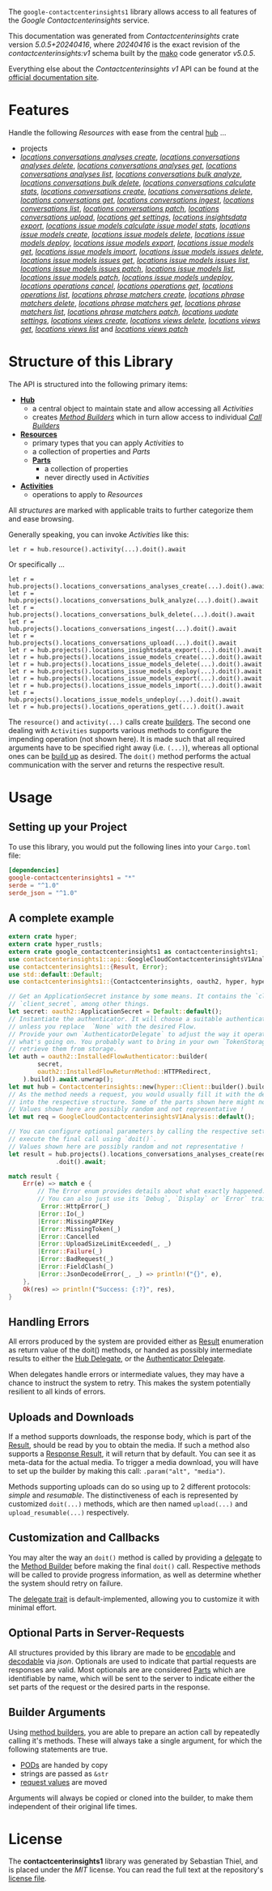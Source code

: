 <!---
DO NOT EDIT !
This file was generated automatically from 'src/generator/templates/api/README.md.mako'
DO NOT EDIT !
-->
The `google-contactcenterinsights1` library allows access to all features of the *Google Contactcenterinsights* service.

This documentation was generated from *Contactcenterinsights* crate version *5.0.5+20240416*, where *20240416* is the exact revision of the *contactcenterinsights:v1* schema built by the [mako](http://www.makotemplates.org/) code generator *v5.0.5*.

Everything else about the *Contactcenterinsights* *v1* API can be found at the
[official documentation site](https://cloud.google.com/contact-center/insights/docs).
# Features

Handle the following *Resources* with ease from the central [hub](https://docs.rs/google-contactcenterinsights1/5.0.5+20240416/google_contactcenterinsights1/Contactcenterinsights) ... 

* projects
 * [*locations conversations analyses create*](https://docs.rs/google-contactcenterinsights1/5.0.5+20240416/google_contactcenterinsights1/api::ProjectLocationConversationAnalysisCreateCall), [*locations conversations analyses delete*](https://docs.rs/google-contactcenterinsights1/5.0.5+20240416/google_contactcenterinsights1/api::ProjectLocationConversationAnalysisDeleteCall), [*locations conversations analyses get*](https://docs.rs/google-contactcenterinsights1/5.0.5+20240416/google_contactcenterinsights1/api::ProjectLocationConversationAnalysisGetCall), [*locations conversations analyses list*](https://docs.rs/google-contactcenterinsights1/5.0.5+20240416/google_contactcenterinsights1/api::ProjectLocationConversationAnalysisListCall), [*locations conversations bulk analyze*](https://docs.rs/google-contactcenterinsights1/5.0.5+20240416/google_contactcenterinsights1/api::ProjectLocationConversationBulkAnalyzeCall), [*locations conversations bulk delete*](https://docs.rs/google-contactcenterinsights1/5.0.5+20240416/google_contactcenterinsights1/api::ProjectLocationConversationBulkDeleteCall), [*locations conversations calculate stats*](https://docs.rs/google-contactcenterinsights1/5.0.5+20240416/google_contactcenterinsights1/api::ProjectLocationConversationCalculateStatCall), [*locations conversations create*](https://docs.rs/google-contactcenterinsights1/5.0.5+20240416/google_contactcenterinsights1/api::ProjectLocationConversationCreateCall), [*locations conversations delete*](https://docs.rs/google-contactcenterinsights1/5.0.5+20240416/google_contactcenterinsights1/api::ProjectLocationConversationDeleteCall), [*locations conversations get*](https://docs.rs/google-contactcenterinsights1/5.0.5+20240416/google_contactcenterinsights1/api::ProjectLocationConversationGetCall), [*locations conversations ingest*](https://docs.rs/google-contactcenterinsights1/5.0.5+20240416/google_contactcenterinsights1/api::ProjectLocationConversationIngestCall), [*locations conversations list*](https://docs.rs/google-contactcenterinsights1/5.0.5+20240416/google_contactcenterinsights1/api::ProjectLocationConversationListCall), [*locations conversations patch*](https://docs.rs/google-contactcenterinsights1/5.0.5+20240416/google_contactcenterinsights1/api::ProjectLocationConversationPatchCall), [*locations conversations upload*](https://docs.rs/google-contactcenterinsights1/5.0.5+20240416/google_contactcenterinsights1/api::ProjectLocationConversationUploadCall), [*locations get settings*](https://docs.rs/google-contactcenterinsights1/5.0.5+20240416/google_contactcenterinsights1/api::ProjectLocationGetSettingCall), [*locations insightsdata export*](https://docs.rs/google-contactcenterinsights1/5.0.5+20240416/google_contactcenterinsights1/api::ProjectLocationInsightsdataExportCall), [*locations issue models calculate issue model stats*](https://docs.rs/google-contactcenterinsights1/5.0.5+20240416/google_contactcenterinsights1/api::ProjectLocationIssueModelCalculateIssueModelStatCall), [*locations issue models create*](https://docs.rs/google-contactcenterinsights1/5.0.5+20240416/google_contactcenterinsights1/api::ProjectLocationIssueModelCreateCall), [*locations issue models delete*](https://docs.rs/google-contactcenterinsights1/5.0.5+20240416/google_contactcenterinsights1/api::ProjectLocationIssueModelDeleteCall), [*locations issue models deploy*](https://docs.rs/google-contactcenterinsights1/5.0.5+20240416/google_contactcenterinsights1/api::ProjectLocationIssueModelDeployCall), [*locations issue models export*](https://docs.rs/google-contactcenterinsights1/5.0.5+20240416/google_contactcenterinsights1/api::ProjectLocationIssueModelExportCall), [*locations issue models get*](https://docs.rs/google-contactcenterinsights1/5.0.5+20240416/google_contactcenterinsights1/api::ProjectLocationIssueModelGetCall), [*locations issue models import*](https://docs.rs/google-contactcenterinsights1/5.0.5+20240416/google_contactcenterinsights1/api::ProjectLocationIssueModelImportCall), [*locations issue models issues delete*](https://docs.rs/google-contactcenterinsights1/5.0.5+20240416/google_contactcenterinsights1/api::ProjectLocationIssueModelIssueDeleteCall), [*locations issue models issues get*](https://docs.rs/google-contactcenterinsights1/5.0.5+20240416/google_contactcenterinsights1/api::ProjectLocationIssueModelIssueGetCall), [*locations issue models issues list*](https://docs.rs/google-contactcenterinsights1/5.0.5+20240416/google_contactcenterinsights1/api::ProjectLocationIssueModelIssueListCall), [*locations issue models issues patch*](https://docs.rs/google-contactcenterinsights1/5.0.5+20240416/google_contactcenterinsights1/api::ProjectLocationIssueModelIssuePatchCall), [*locations issue models list*](https://docs.rs/google-contactcenterinsights1/5.0.5+20240416/google_contactcenterinsights1/api::ProjectLocationIssueModelListCall), [*locations issue models patch*](https://docs.rs/google-contactcenterinsights1/5.0.5+20240416/google_contactcenterinsights1/api::ProjectLocationIssueModelPatchCall), [*locations issue models undeploy*](https://docs.rs/google-contactcenterinsights1/5.0.5+20240416/google_contactcenterinsights1/api::ProjectLocationIssueModelUndeployCall), [*locations operations cancel*](https://docs.rs/google-contactcenterinsights1/5.0.5+20240416/google_contactcenterinsights1/api::ProjectLocationOperationCancelCall), [*locations operations get*](https://docs.rs/google-contactcenterinsights1/5.0.5+20240416/google_contactcenterinsights1/api::ProjectLocationOperationGetCall), [*locations operations list*](https://docs.rs/google-contactcenterinsights1/5.0.5+20240416/google_contactcenterinsights1/api::ProjectLocationOperationListCall), [*locations phrase matchers create*](https://docs.rs/google-contactcenterinsights1/5.0.5+20240416/google_contactcenterinsights1/api::ProjectLocationPhraseMatcherCreateCall), [*locations phrase matchers delete*](https://docs.rs/google-contactcenterinsights1/5.0.5+20240416/google_contactcenterinsights1/api::ProjectLocationPhraseMatcherDeleteCall), [*locations phrase matchers get*](https://docs.rs/google-contactcenterinsights1/5.0.5+20240416/google_contactcenterinsights1/api::ProjectLocationPhraseMatcherGetCall), [*locations phrase matchers list*](https://docs.rs/google-contactcenterinsights1/5.0.5+20240416/google_contactcenterinsights1/api::ProjectLocationPhraseMatcherListCall), [*locations phrase matchers patch*](https://docs.rs/google-contactcenterinsights1/5.0.5+20240416/google_contactcenterinsights1/api::ProjectLocationPhraseMatcherPatchCall), [*locations update settings*](https://docs.rs/google-contactcenterinsights1/5.0.5+20240416/google_contactcenterinsights1/api::ProjectLocationUpdateSettingCall), [*locations views create*](https://docs.rs/google-contactcenterinsights1/5.0.5+20240416/google_contactcenterinsights1/api::ProjectLocationViewCreateCall), [*locations views delete*](https://docs.rs/google-contactcenterinsights1/5.0.5+20240416/google_contactcenterinsights1/api::ProjectLocationViewDeleteCall), [*locations views get*](https://docs.rs/google-contactcenterinsights1/5.0.5+20240416/google_contactcenterinsights1/api::ProjectLocationViewGetCall), [*locations views list*](https://docs.rs/google-contactcenterinsights1/5.0.5+20240416/google_contactcenterinsights1/api::ProjectLocationViewListCall) and [*locations views patch*](https://docs.rs/google-contactcenterinsights1/5.0.5+20240416/google_contactcenterinsights1/api::ProjectLocationViewPatchCall)




# Structure of this Library

The API is structured into the following primary items:

* **[Hub](https://docs.rs/google-contactcenterinsights1/5.0.5+20240416/google_contactcenterinsights1/Contactcenterinsights)**
    * a central object to maintain state and allow accessing all *Activities*
    * creates [*Method Builders*](https://docs.rs/google-contactcenterinsights1/5.0.5+20240416/google_contactcenterinsights1/client::MethodsBuilder) which in turn
      allow access to individual [*Call Builders*](https://docs.rs/google-contactcenterinsights1/5.0.5+20240416/google_contactcenterinsights1/client::CallBuilder)
* **[Resources](https://docs.rs/google-contactcenterinsights1/5.0.5+20240416/google_contactcenterinsights1/client::Resource)**
    * primary types that you can apply *Activities* to
    * a collection of properties and *Parts*
    * **[Parts](https://docs.rs/google-contactcenterinsights1/5.0.5+20240416/google_contactcenterinsights1/client::Part)**
        * a collection of properties
        * never directly used in *Activities*
* **[Activities](https://docs.rs/google-contactcenterinsights1/5.0.5+20240416/google_contactcenterinsights1/client::CallBuilder)**
    * operations to apply to *Resources*

All *structures* are marked with applicable traits to further categorize them and ease browsing.

Generally speaking, you can invoke *Activities* like this:

```Rust,ignore
let r = hub.resource().activity(...).doit().await
```

Or specifically ...

```ignore
let r = hub.projects().locations_conversations_analyses_create(...).doit().await
let r = hub.projects().locations_conversations_bulk_analyze(...).doit().await
let r = hub.projects().locations_conversations_bulk_delete(...).doit().await
let r = hub.projects().locations_conversations_ingest(...).doit().await
let r = hub.projects().locations_conversations_upload(...).doit().await
let r = hub.projects().locations_insightsdata_export(...).doit().await
let r = hub.projects().locations_issue_models_create(...).doit().await
let r = hub.projects().locations_issue_models_delete(...).doit().await
let r = hub.projects().locations_issue_models_deploy(...).doit().await
let r = hub.projects().locations_issue_models_export(...).doit().await
let r = hub.projects().locations_issue_models_import(...).doit().await
let r = hub.projects().locations_issue_models_undeploy(...).doit().await
let r = hub.projects().locations_operations_get(...).doit().await
```

The `resource()` and `activity(...)` calls create [builders][builder-pattern]. The second one dealing with `Activities` 
supports various methods to configure the impending operation (not shown here). It is made such that all required arguments have to be 
specified right away (i.e. `(...)`), whereas all optional ones can be [build up][builder-pattern] as desired.
The `doit()` method performs the actual communication with the server and returns the respective result.

# Usage

## Setting up your Project

To use this library, you would put the following lines into your `Cargo.toml` file:

```toml
[dependencies]
google-contactcenterinsights1 = "*"
serde = "^1.0"
serde_json = "^1.0"
```

## A complete example

```Rust
extern crate hyper;
extern crate hyper_rustls;
extern crate google_contactcenterinsights1 as contactcenterinsights1;
use contactcenterinsights1::api::GoogleCloudContactcenterinsightsV1Analysis;
use contactcenterinsights1::{Result, Error};
use std::default::Default;
use contactcenterinsights1::{Contactcenterinsights, oauth2, hyper, hyper_rustls, chrono, FieldMask};

// Get an ApplicationSecret instance by some means. It contains the `client_id` and 
// `client_secret`, among other things.
let secret: oauth2::ApplicationSecret = Default::default();
// Instantiate the authenticator. It will choose a suitable authentication flow for you, 
// unless you replace  `None` with the desired Flow.
// Provide your own `AuthenticatorDelegate` to adjust the way it operates and get feedback about 
// what's going on. You probably want to bring in your own `TokenStorage` to persist tokens and
// retrieve them from storage.
let auth = oauth2::InstalledFlowAuthenticator::builder(
        secret,
        oauth2::InstalledFlowReturnMethod::HTTPRedirect,
    ).build().await.unwrap();
let mut hub = Contactcenterinsights::new(hyper::Client::builder().build(hyper_rustls::HttpsConnectorBuilder::new().with_native_roots().unwrap().https_or_http().enable_http1().build()), auth);
// As the method needs a request, you would usually fill it with the desired information
// into the respective structure. Some of the parts shown here might not be applicable !
// Values shown here are possibly random and not representative !
let mut req = GoogleCloudContactcenterinsightsV1Analysis::default();

// You can configure optional parameters by calling the respective setters at will, and
// execute the final call using `doit()`.
// Values shown here are possibly random and not representative !
let result = hub.projects().locations_conversations_analyses_create(req, "parent")
             .doit().await;

match result {
    Err(e) => match e {
        // The Error enum provides details about what exactly happened.
        // You can also just use its `Debug`, `Display` or `Error` traits
         Error::HttpError(_)
        |Error::Io(_)
        |Error::MissingAPIKey
        |Error::MissingToken(_)
        |Error::Cancelled
        |Error::UploadSizeLimitExceeded(_, _)
        |Error::Failure(_)
        |Error::BadRequest(_)
        |Error::FieldClash(_)
        |Error::JsonDecodeError(_, _) => println!("{}", e),
    },
    Ok(res) => println!("Success: {:?}", res),
}

```
## Handling Errors

All errors produced by the system are provided either as [Result](https://docs.rs/google-contactcenterinsights1/5.0.5+20240416/google_contactcenterinsights1/client::Result) enumeration as return value of
the doit() methods, or handed as possibly intermediate results to either the 
[Hub Delegate](https://docs.rs/google-contactcenterinsights1/5.0.5+20240416/google_contactcenterinsights1/client::Delegate), or the [Authenticator Delegate](https://docs.rs/yup-oauth2/*/yup_oauth2/trait.AuthenticatorDelegate.html).

When delegates handle errors or intermediate values, they may have a chance to instruct the system to retry. This 
makes the system potentially resilient to all kinds of errors.

## Uploads and Downloads
If a method supports downloads, the response body, which is part of the [Result](https://docs.rs/google-contactcenterinsights1/5.0.5+20240416/google_contactcenterinsights1/client::Result), should be
read by you to obtain the media.
If such a method also supports a [Response Result](https://docs.rs/google-contactcenterinsights1/5.0.5+20240416/google_contactcenterinsights1/client::ResponseResult), it will return that by default.
You can see it as meta-data for the actual media. To trigger a media download, you will have to set up the builder by making
this call: `.param("alt", "media")`.

Methods supporting uploads can do so using up to 2 different protocols: 
*simple* and *resumable*. The distinctiveness of each is represented by customized 
`doit(...)` methods, which are then named `upload(...)` and `upload_resumable(...)` respectively.

## Customization and Callbacks

You may alter the way an `doit()` method is called by providing a [delegate](https://docs.rs/google-contactcenterinsights1/5.0.5+20240416/google_contactcenterinsights1/client::Delegate) to the 
[Method Builder](https://docs.rs/google-contactcenterinsights1/5.0.5+20240416/google_contactcenterinsights1/client::CallBuilder) before making the final `doit()` call. 
Respective methods will be called to provide progress information, as well as determine whether the system should 
retry on failure.

The [delegate trait](https://docs.rs/google-contactcenterinsights1/5.0.5+20240416/google_contactcenterinsights1/client::Delegate) is default-implemented, allowing you to customize it with minimal effort.

## Optional Parts in Server-Requests

All structures provided by this library are made to be [encodable](https://docs.rs/google-contactcenterinsights1/5.0.5+20240416/google_contactcenterinsights1/client::RequestValue) and 
[decodable](https://docs.rs/google-contactcenterinsights1/5.0.5+20240416/google_contactcenterinsights1/client::ResponseResult) via *json*. Optionals are used to indicate that partial requests are responses 
are valid.
Most optionals are are considered [Parts](https://docs.rs/google-contactcenterinsights1/5.0.5+20240416/google_contactcenterinsights1/client::Part) which are identifiable by name, which will be sent to 
the server to indicate either the set parts of the request or the desired parts in the response.

## Builder Arguments

Using [method builders](https://docs.rs/google-contactcenterinsights1/5.0.5+20240416/google_contactcenterinsights1/client::CallBuilder), you are able to prepare an action call by repeatedly calling it's methods.
These will always take a single argument, for which the following statements are true.

* [PODs][wiki-pod] are handed by copy
* strings are passed as `&str`
* [request values](https://docs.rs/google-contactcenterinsights1/5.0.5+20240416/google_contactcenterinsights1/client::RequestValue) are moved

Arguments will always be copied or cloned into the builder, to make them independent of their original life times.

[wiki-pod]: http://en.wikipedia.org/wiki/Plain_old_data_structure
[builder-pattern]: http://en.wikipedia.org/wiki/Builder_pattern
[google-go-api]: https://github.com/google/google-api-go-client

# License
The **contactcenterinsights1** library was generated by Sebastian Thiel, and is placed 
under the *MIT* license.
You can read the full text at the repository's [license file][repo-license].

[repo-license]: https://github.com/Byron/google-apis-rsblob/main/LICENSE.md

